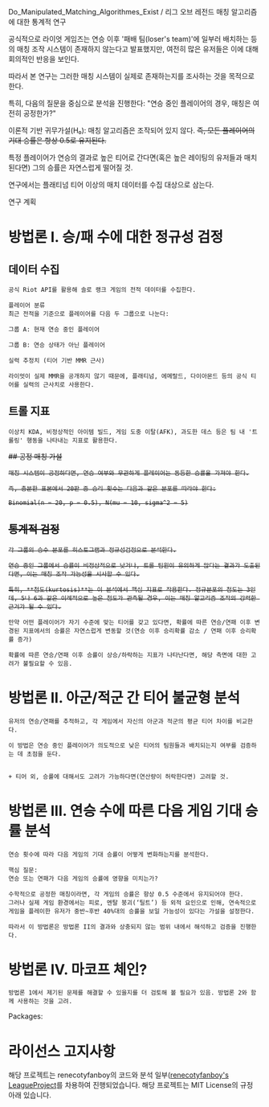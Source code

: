 


Do_Manipulated_Matching_Algorithmes_Exist / 리그 오브 레전드 매칭 알고리즘에 대한 통계적 연구

공식적으로 라이엇 게임즈는 연승 이후 '패배 팀(loser's team)'에 일부러 배치하는 등의 매칭 조작 시스템이 존재하지 않는다고 발표했지만, 여전히 많은 유저들은 이에 대해 회의적인 반응을 보인다.

따라서 본 연구는 그러한 매칭 시스템이 실제로 존재하는지를 조사하는 것을 목적으로 한다.

특히, 다음의 질문을 중심으로 분석을 진행한다:
"연승 중인 플레이어의 경우, 매칭은 여전히 공정한가?"

이론적 기반
귀무가설(H₀): 매칭 알고리즘은 조작되어 있지 않다.
<s>
즉, 모든 플레이어의 기대 승률은 항상 0.5로 유지된다.
</s>

특정 플레이어가 연승의 결과로 높은 티어로 간다면(혹은 높은 레이팅의 유저들과 매치된다면) 그의 승률은 자연스럽게 떨어질 것.

연구에서는 플래티넘 티어 이상의 매치 데이터를 수집 대상으로 삼는다.

연구 계획

# 방법론 I. 승/패 수에 대한 정규성 검정

##  데이터 수집

    공식 Riot API를 활용해 솔로 랭크 게임의 전적 데이터를 수집한다.

    플레이어 분류
    최근 전적을 기준으로 플레이어를 다음 두 그룹으로 나눈다:

    그룹 A: 현재 연승 중인 플레이어

    그룹 B: 연승 상태가 아닌 플레이어

    실력 추정치 (티어 기반 MMR 근사)

    라이엇이 실제 MMR을 공개하지 않기 때문에, 플래티넘, 에메랄드, 다이아몬드 등의 공식 티어를 실력의 근사치로 사용한다.

## 트롤 지표

    이상치 KDA, 비정상적인 아이템 빌드, 게임 도중 이탈(AFK), 과도한 데스 등은 팀 내 '트롤링' 행동을 나타내는 지표로 활용한다.

<s>
## 공정 매칭 가설

    매칭 시스템이 공정하다면, 연승 여부와 무관하게 플레이어는 동등한 승률을 가져야 한다.

    즉, 충분한 표본에서 20판 중 승리 횟수는 다음과 같은 분포를 따라야 한다:

    Binomial(n = 20, p = 0.5), N(mu = 10, sigma^2 = 5)

##  통계적 검정

    각 그룹의 승수 분포를 히스토그램과 정규성검정으로 분석한다.

    연승 중인 그룹에서 승률이 비정상적으로 낮거나, 트롤 팀원이 유의하게 많다는 결과가 도출된다면, 이는 매칭 조작 가능성을 시사할 수 있다.

    특히, **첨도(kurtosis)**는 이 분석에서 핵심 지표로 작용한다. 정규분포의 첨도는 3인데, 5나 6과 같은 이례적으로 높은 첨도가 관측될 경우, 이는 매칭 알고리즘 조작의 강력한 근거가 될 수 있다.
</s>

    만약 어떤 플레이어가 자기 수준에 맞는 티어를 갖고 있다면, 확률에 따른 연승/연패 이후 변경된 지표에서의 승률은 자연스럽게 변동할 것(연승 이후 승리확률 감소 / 연패 이후 승리확률 증가)

    확률에 따른 연승/연패 이후 승률이 상승/하락하는 지표가 나타난다면, 해당 측면에 대한 고려가 불필요할 수 있음.


# 방법론 II. 아군/적군 간 티어 불균형 분석

    유저의 연승/연패를 추적하고, 각 게임에서 자신의 아군과 적군의 평균 티어 차이를 비교한다.

    이 방법은 연승 중인 플레이어가 의도적으로 낮은 티어의 팀원들과 배치되는지 여부를 검증하는 데 초점을 둔다.


    + 티어 외, 승률에 대해서도 고려가 가능하다면(연산량이 허락한다면) 고려할 것.


# 방법론 III. 연승 수에 따른 다음 게임 기대 승률 분석


    연승 횟수에 따라 다음 게임의 기대 승률이 어떻게 변화하는지를 분석한다.

    핵심 질문:
    연승 또는 연패가 다음 게임의 승률에 영향을 미치는가?

    수학적으로 공정한 매칭이라면, 각 게임의 승률은 항상 0.5 수준에서 유지되어야 한다.
    그러나 실제 게임 환경에서는 피로, 멘탈 붕괴(‘틸트’) 등 외적 요인으로 인해, 연속적으로 게임을 플레이한 유저가 중반~후반 40%대의 승률을 보일 가능성이 있다는 가설을 설정한다.

    따라서 이 방법론은 방법론 II의 결과와 상충되지 않는 범위 내에서 해석하고 검증을 진행한다.


# 방법론 IV. 마코프 체인?

    방법론 1에서 제기된 문제를 해결할 수 있을지를 더 검토해 볼 필요가 있음. 방법론 2와 함께 사용하는 것을 고려.


Packages:



# 라이선스 고지사항
해당 프로젝트는 renecotyfanboy의 코드와 분석 일부([renecotyfanboy's LeagueProject](https://github.com/renecotyfanboy/LeagueProject)를 차용하여 진행되었습니다.
해당 프로젝트는 MIT License의 규정 아래 있습니다.
